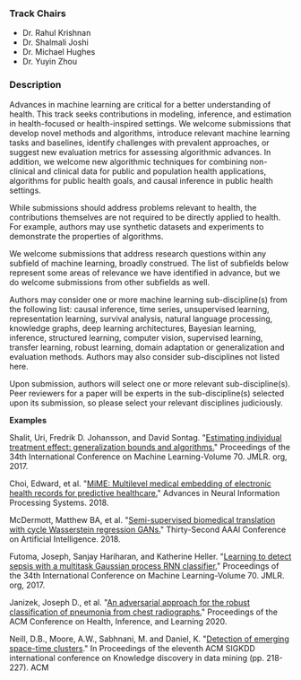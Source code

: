 <!-- ## Track 1: Machine Learning: Models, Algorithms, Inference, and Estimation -->


### Track Chairs
- Dr. Rahul Krishnan
- Dr. Shalmali Joshi 
- Dr. Michael Hughes
- Dr. Yuyin Zhou

### Description
Advances in machine learning are critical for a better understanding of health. This track seeks contributions in modeling, inference, and estimation in health-focused or health-inspired settings. We welcome submissions that develop novel methods and algorithms, introduce relevant machine learning tasks and baselines, identify challenges with prevalent approaches, or suggest new evaluation metrics for assessing algorithmic advances. In addition, we welcome new algorithmic techniques for combining non-clinical and clinical data for public and population health applications, algorithms for public health goals, and causal inference in public health settings.

While submissions should address problems relevant to health, the contributions themselves are not required to be directly applied to health. For example, authors may use synthetic datasets and experiments to demonstrate the properties of algorithms.

We welcome submissions that address research questions within any subfield of machine learning, broadly construed. The list of subfields below represent some areas of relevance we have identified in advance, but we do welcome submissions from other subfields as well.

Authors may consider one or more machine learning sub-discipline(s) from the following list: causal inference, time series, unsupervised learning, representation learning, survival analysis, natural language processing, knowledge graphs, deep learning architectures, Bayesian learning, inference, structured learning, computer vision, supervised learning, transfer learning, robust learning, domain adaptation or generalization and evaluation methods. Authors may also consider sub-disciplines not listed here.

Upon submission, authors will select one or more relevant sub-discipline(s). Peer reviewers for a paper will be experts in the sub-discipline(s) selected upon its submission, so please select your relevant disciplines judiciously. 

<!-- #### Tasks
- Supervised learning
- Semi-supervised learning
- Few-shot learning
- Federated learning
- Unsupervised learning
- Transfer learning
- Domain adaptation and generalization
- Representation learning
- Causal inference
- Survival analysis
- Reinforcement learning
- Algorithmic fairness

#### Approaches
- Deep learning
- Bayesian methods
- Structured learning
- Adversarial learning
- Robust statistics
- Interpretability
- Distribution shift

#### Data modalities
- Computer vision
- Natural Language Processing
- Electronic Health Record data
- Spatio-temporal data
- Claims data
- Time-series
- Social determinants of health
- Knowledge graphs
- Mobile health -->

**Examples**

Shalit, Uri, Fredrik D. Johansson, and David Sontag. "<a href="https://arxiv.org/abs/1606.03976" target="_blank" rel="noopener">Estimating individual treatment effect: generalization bounds and algorithms.</a>" Proceedings of the 34th International Conference on Machine Learning-Volume 70. JMLR. org, 2017.

Choi, Edward, et al. "<a href="https://papers.nips.cc/paper/7706-mime-multilevel-medical-embedding-of-electronic-health-records-for-predictive-healthcare.pdf" target="_blank" rel="noopener">MiME: Multilevel medical embedding of electronic health records for predictive healthcare.</a>" Advances in Neural Information Processing Systems. 2018.

McDermott, Matthew BA, et al. "<a href="https://www.aaai.org/ocs/index.php/AAAI/AAAI18/paper/viewFile/16938/15951" target="_blank" rel="noopener">Semi-supervised biomedical translation with cycle Wasserstein regression GANs.</a>" Thirty-Second AAAI Conference on Artificial Intelligence. 2018.

Futoma, Joseph, Sanjay Hariharan, and Katherine Heller. "<a href="https://arxiv.org/abs/1706.04152" target="_blank" rel="noopener">Learning to detect sepsis with a multitask Gaussian process RNN classifier.</a>" Proceedings of the 34th International Conference on Machine Learning-Volume 70. JMLR. org, 2017.

Janizek, Joseph D., et al. "<a href="https://dl.acm.org/doi/10.1145/3368555.3384458" target="_blank" rel="noopener">An adversarial approach for the robust classification of pneumonia from chest radiographs.</a>" Proceedings of the ACM Conference on Health, Inference, and Learning 2020.

<!-- Mate, Aditya, et al. "<a href="https://arxiv.org/abs/2007.04432" target="_blank" rel="noopener">Collapsing Bandits and Their Application to Public Health Interventions.</a>" Advances in Neural Information Processing Systems 2020. -->

Neill, D.B., Moore, A.W., Sabhnani, M. and Daniel, K. "[Detection of emerging space-time clusters](https://www.cs.cmu.edu/~neill/papers/sss-kdd05.pdf)." In Proceedings of the eleventh ACM SIGKDD international conference on Knowledge discovery in data mining (pp. 218-227). ACM
